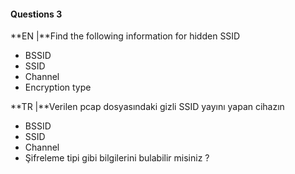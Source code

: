 #### Questions 3

**EN |**Find the following information for hidden SSID

* BSSID
* SSID
* Channel
* Encryption type

**TR |**Verilen pcap dosyasındaki gizli SSID yayını yapan cihazın

* BSSID
* SSID
* Channel
* Şifreleme tipi gibi bilgilerini bulabilir misiniz ?
